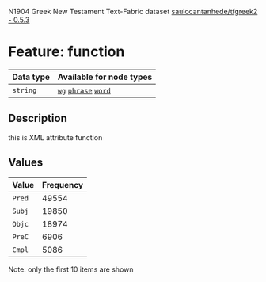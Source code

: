 <p>N1904 Greek New Testament Text-Fabric dataset <a href="https://github.com/saulocantanhede/tfgreek2">saulocantanhede/tfgreek2 - 0.5.3</a></p>

<h1>Feature: function</h1>

<table>
<thead>
<tr>
  <th>Data type</th>
  <th>Available for node types</th>
</tr>
</thead>
<tbody>
<tr>
  <td><code>string</code></td>
  <td><A HREF="featurebynodetype.md#wg"><code>wg</code></A> <A HREF="featurebynodetype.md#phrase"><code>phrase</code></A> <A HREF="featurebynodetype.md#word"><code>word</code></A></td>
</tr>
</tbody>
</table>

<h2>Description</h2>

<p>this is XML attribute function</p>

<h2>Values</h2>

<table>
<thead>
<tr>
  <th>Value</th>
  <th>Frequency</th>
</tr>
</thead>
<tbody>
<tr>
  <td><code>Pred</code></td>
  <td>49554</td>
</tr>
<tr>
  <td><code>Subj</code></td>
  <td>19850</td>
</tr>
<tr>
  <td><code>Objc</code></td>
  <td>18974</td>
</tr>
<tr>
  <td><code>PreC</code></td>
  <td>6906</td>
</tr>
<tr>
  <td><code>Cmpl</code></td>
  <td>5086</td>
</tr>
</tbody>
</table>

<p>Note: only the first 10 items are shown</p>
